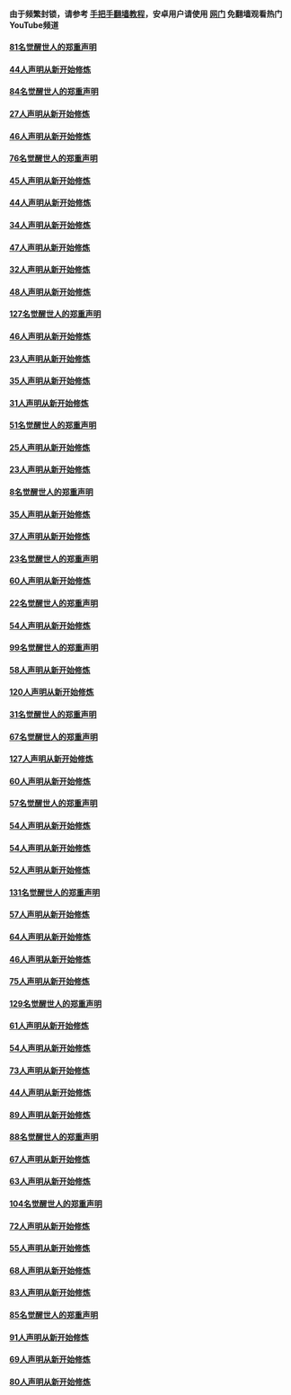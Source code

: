 #### 由于频繁封锁，请参考 [手把手翻墙教程](https://github.com/gfw-breaker/guides/wiki/)，安卓用户请使用 [网门](https://github.com/gfw-breaker/nogfw/blob/master/dl.md?t=03051300) 免翻墙观看热门YouTube频道 

#### [81名觉醒世人的郑重声明](../pages/91/421656.md?t=03051300) 

#### [44人声明从新开始修炼](../pages/91/421544.md?t=03051300) 

#### [84名觉醒世人的郑重声明](../pages/91/421543.md?t=03051300) 

#### [27人声明从新开始修炼](../pages/91/421465.md?t=03051300) 

#### [46人声明从新开始修炼](../pages/91/421454.md?t=03051300) 

#### [76名觉醒世人的郑重声明](../pages/91/421453.md?t=03051300) 

#### [45人声明从新开始修炼](../pages/91/421452.md?t=03051300) 

#### [44人声明从新开始修炼](../pages/91/421422.md?t=03051300) 

#### [34人声明从新开始修炼](../pages/91/421322.md?t=03051300) 

#### [47人声明从新开始修炼](../pages/91/421264.md?t=03051300) 

#### [32人声明从新开始修炼](../pages/91/421225.md?t=03051300) 

#### [48人声明从新开始修炼](../pages/91/421202.md?t=03051300) 

#### [127名觉醒世人的郑重声明](../pages/91/421224.md?t=03051300) 

#### [46人声明从新开始修炼](../pages/91/421203.md?t=03051300) 

#### [23人声明从新开始修炼](../pages/91/421138.md?t=03051300) 

#### [35人声明从新开始修炼](../pages/91/421122.md?t=03051300) 

#### [31人声明从新开始修炼](../pages/91/421081.md?t=03051300) 

#### [51名觉醒世人的郑重声明](../pages/91/421080.md?t=03051300) 

#### [25人声明从新开始修炼](../pages/91/421020.md?t=03051300) 

#### [23人声明从新开始修炼](../pages/91/420884.md?t=03051300) 

#### [8名觉醒世人的郑重声明](../pages/91/420883.md?t=03051300) 

#### [35人声明从新开始修炼](../pages/91/420809.md?t=03051300) 

#### [37人声明从新开始修炼](../pages/91/420766.md?t=03051300) 

#### [23名觉醒世人的郑重声明](../pages/91/420765.md?t=03051300) 

#### [60人声明从新开始修炼](../pages/91/420727.md?t=03051300) 

#### [22名觉醒世人的郑重声明](../pages/91/420726.md?t=03051300) 

#### [54人声明从新开始修炼](../pages/91/420529.md?t=03051300) 

#### [99名觉醒世人的郑重声明](../pages/91/420528.md?t=03051300) 

#### [58人声明从新开始修炼](../pages/91/420198.md?t=03051300) 

#### [120人声明从新开始修炼](../pages/91/420141.md?t=03051300) 

#### [31名觉醒世人的郑重声明](../pages/91/420197.md?t=03051300) 

#### [67名觉醒世人的郑重声明](../pages/91/420140.md?t=03051300) 

#### [127人声明从新开始修炼](../pages/91/420082.md?t=03051300) 

#### [60人声明从新开始修炼](../pages/91/420081.md?t=03051300) 

#### [57名觉醒世人的郑重声明](../pages/91/420080.md?t=03051300) 

#### [54人声明从新开始修炼](../pages/91/419533.md?t=03051300) 

#### [54人声明从新开始修炼](../pages/91/419532.md?t=03051300) 

#### [52人声明从新开始修炼](../pages/91/419531.md?t=03051300) 

#### [131名觉醒世人的郑重声明](../pages/91/419530.md?t=03051300) 

#### [57人声明从新开始修炼](../pages/91/419430.md?t=03051300) 

#### [64人声明从新开始修炼](../pages/91/419429.md?t=03051300) 

#### [46人声明从新开始修炼](../pages/91/419428.md?t=03051300) 

#### [75人声明从新开始修炼](../pages/91/419427.md?t=03051300) 

#### [129名觉醒世人的郑重声明](../pages/91/419426.md?t=03051300) 

#### [61人声明从新开始修炼](../pages/91/419198.md?t=03051300) 

#### [54人声明从新开始修炼](../pages/91/419197.md?t=03051300) 

#### [73人声明从新开始修炼](../pages/91/419196.md?t=03051300) 

#### [44人声明从新开始修炼](../pages/91/419075.md?t=03051300) 

#### [89人声明从新开始修炼](../pages/91/419074.md?t=03051300) 

#### [88名觉醒世人的郑重声明](../pages/91/419195.md?t=03051300) 

#### [67人声明从新开始修炼](../pages/91/419073.md?t=03051300) 

#### [63人声明从新开始修炼](../pages/91/419072.md?t=03051300) 

#### [104名觉醒世人的郑重声明](../pages/91/419071.md?t=03051300) 

#### [72人声明从新开始修炼](../pages/91/418902.md?t=03051300) 

#### [55人声明从新开始修炼](../pages/91/418901.md?t=03051300) 

#### [68人声明从新开始修炼](../pages/91/418900.md?t=03051300) 

#### [83人声明从新开始修炼](../pages/91/418757.md?t=03051300) 

#### [85名觉醒世人的郑重声明](../pages/91/418899.md?t=03051300) 

#### [91人声明从新开始修炼](../pages/91/418756.md?t=03051300) 

#### [69人声明从新开始修炼](../pages/91/418755.md?t=03051300) 

#### [80人声明从新开始修炼](../pages/91/418754.md?t=03051300) 

